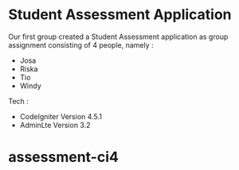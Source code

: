 # Student Assessment Application

Our first group created a Student Assessment application as group assignment consisting of 4 people, namely :

- Josa
- Riska
- Tio
- Windy

Tech :

- CodeIgniter Version 4.5.1
- AdminLte Version 3.2
# assessment-ci4
